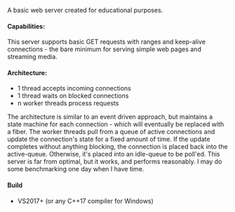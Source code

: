 A basic web server created for educational purposes.

#### Capabilities:

This server supports basic GET requests with ranges and keep-alive connections - the bare minimum for serving simple web pages and streaming media.

#### Architecture:

* 1 thread accepts incoming connections
* 1 thread waits on blocked connections
* n worker threads process requests

The architecture is similar to an event driven approach, but maintains a state machine for each connection - which will eventually be replaced with a fiber. The worker threads pull from a queue of active connections and update the connection's state for a fixed amount of time. If the update completes without anything blocking, the connection is placed back into the active-queue. Otherwise, it's placed into an idle-queue to be poll'ed. This server is far from optimal, but it works, and performs reasonably. I may do some benchmarking one day when I have time.

#### Build
* VS2017+ (or any C++17 compiler for Windows)
